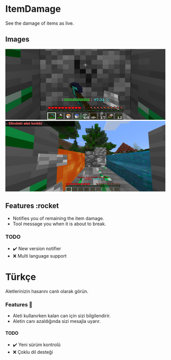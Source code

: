 # ItemDamage
See the damage of items as live.

## Images
<img src="meta/image1.PNG" height="220" width="500"></img>
<img src="meta/image2.PNG" height="220" width="500"></img>

## Features :rocket
- Notifies you of remaining the item damage.
- Tool message you when it is about to break.

### TODO
- :heavy_check_mark: New version notifier
- :x: Multi language support

# Türkçe
Aletlerinizin hasarını canlı olarak görün.

### Features :rocket:
- Aleti kullanırken kalan can için sizi bilgilendirir.
- Aletin canı azaldığında sizi mesajla uyarır.

#### TODO
- :heavy_check_mark: Yeni sürüm kontrolü
- :x: Çoklu dil desteği
